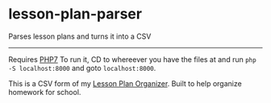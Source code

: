 # lesson-plan-parser
Parses lesson plans and turns it into a CSV

---

Requires [PHP7](https://www.youtube.com/watch?v=iW0B9NTId2g)
To run it, CD to whereever you have the files at and run `php -S localhost:8000` and goto `localhost:8000`.

This is a CSV form of my [Lesson Plan Organizer](https://github.com/MrAuro/lesson-plan-organizer).
Built to help organize homework for school.
